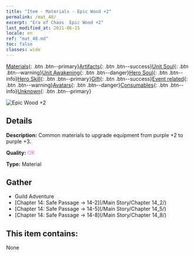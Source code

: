 ```yaml
---
title: "Item - Materials - Epic Wood +2"
permalink: /mat_48/
excerpt: "Era of Chaos  Epic Wood +2"
last_modified_at: 2021-06-15
locale: en
ref: "mat_48.md"
toc: false
classes: wide
---
```

 [Materials](/Items/){: .btn .btn--primary}[Artifacts](/Items/Artifacts/){: .btn .btn--success}[Unit Soul](/Items/UnitSoul/){: .btn .btn--warning}[Unit Awakening](/Items/UnitAwakening/){: .btn .btn--danger}[Hero Soul](/Items/HeroSoul/){: .btn .btn--info}[Hero Skill](/Items/HeroSkill/){: .btn .btn--primary}[Gift](/Items/Gift/){: .btn .btn--success}[Event related](/Items/Events/){: .btn .btn--warning}[Avatars](/Items/Avatars/){: .btn .btn--danger}[Consumables](/Items/Consumables/){: .btn .btn--info}[Unknown](/Items/Unknown/){: .btn .btn--primary}

 ![Epic Wood +2](/images/t/i_cailiao_mucai2.png)

## Details
 **Description:** Common materials to upgrade equipment from purple +2 to purple +3.

 **Quality:** <span style="color: #DA70D6">OK</span>

 **Type:** Material

## Gather

*    Guild Adventure 
*    [Chapter 14: Safe Passage -> 14-2](/Main Story/Chapter 14_2/) 
*    [Chapter 14: Safe Passage -> 14-5](/Main Story/Chapter 14_5/) 
*    [Chapter 14: Safe Passage -> 14-8](/Main Story/Chapter 14_8/) 

## This item contains:

  None

